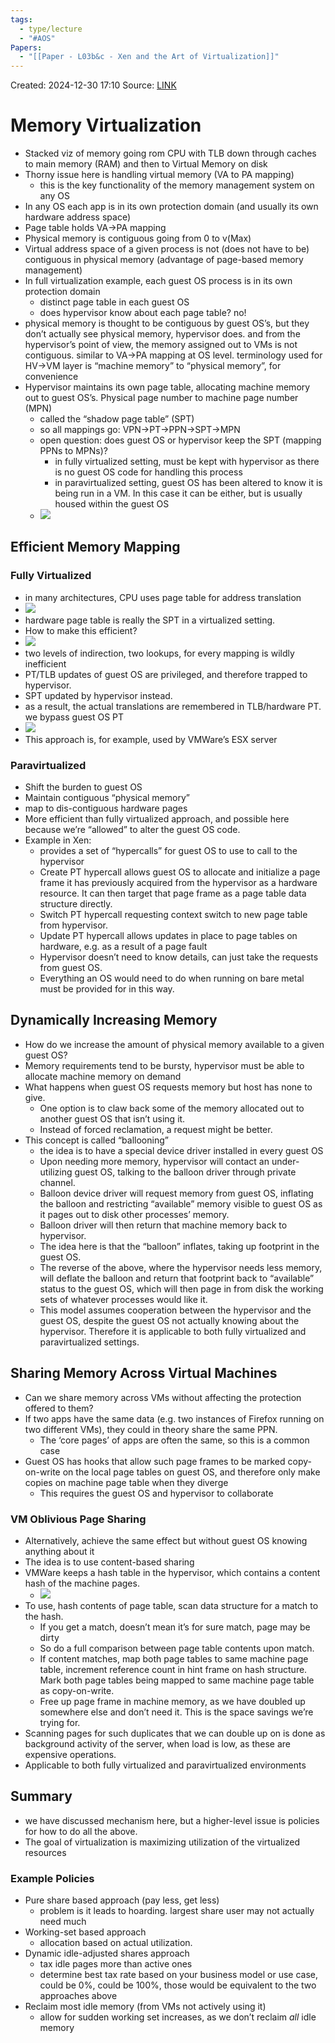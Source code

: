 ```yaml
---
tags:
  - type/lecture
  - "#AOS"
Papers:
  - "[[Paper - L03b&c - Xen and the Art of Virtualization]]"
---
```

Created: 2024-12-30 17:10
Source: [LINK](https://andrewrepp.com/aos_lec_L03)
# Memory Virtualization

- Stacked viz of memory going rom CPU with TLB down through caches to main memory (RAM) and then to Virtual Memory on disk
- Thorny issue here is handling virtual memory (VA to PA mapping)
    - this is the key functionality of the memory management system on any OS
- In any OS each app is in its own protection domain (and usually its own hardware address space)
- Page table holds VA->PA mapping
- Physical memory is contiguous going from 0 to v(Max)
- Virtual address space of a given process is not (does not have to be) contiguous in physical memory (advantage of page-based memory management)
- In full virtualization example, each guest OS process is in its own protection domain
    - distinct page table in each guest OS
    - does hypervisor know about each page table? no!
- physical memory is thought to be contiguous by guest OS’s, but they don’t actually see physical memory, hypervisor does. and from the hypervisor’s point of view, the memory assigned out to VMs is not contiguous. similar to VA->PA mapping at OS level. terminology used for HV->VM layer is “machine memory” to “physical memory”, for convenience
- Hypervisor maintains its own page table, allocating machine memory out to guest OS’s. Physical page number to machine page number (MPN)
    - called the “shadow page table” (SPT)
    - so all mappings go: VPN->PT->PPN->SPT->MPN
    - open question: does guest OS or hypervisor keep the SPT (mapping PPNs to MPNs)?
        - in fully virtualized setting, must be kept with hypervisor as there is no guest OS code for handling this process
        - in paravirtualized setting, guest OS has been altered to know it is being run in a VM. In this case it can be either, but is usually housed within the guest OS
    - ![](/img/L03b_memory_virtualization.png)
## Efficient Memory Mapping

### Fully Virtualized

- in many architectures, CPU uses page table for address translation
- ![](/img/L03b_efficient_memory_mapping_1.png)
- hardware page table is really the SPT in a virtualized setting.
- How to make this efficient?
- ![](/img/L03b_efficient_memory_mapping_2.png)
- two levels of indirection, two lookups, for every mapping is wildly inefficient
- PT/TLB updates of guest OS are privileged, and therefore trapped to hypervisor.
- SPT updated by hypervisor instead.
- as a result, the actual translations are remembered in TLB/hardware PT. we bypass guest OS PT
- ![](/img/L03b_efficient_memory_mapping_3.png)
- This approach is, for example, used by VMWare’s ESX server
### Paravirtualized

- Shift the burden to guest OS
- Maintain contiguous “physical memory”
- map to dis-contiguous hardware pages
- More efficient than fully virtualized approach, and possible here because we’re “allowed” to alter the guest OS code.
- Example in Xen:
    - provides a set of “hypercalls” for guest OS to use to call to the hypervisor
    - Create PT hypercall allows guest OS to allocate and initialize a page frame it has previously acquired from the hypervisor as a hardware resource. It can then target that page frame as a page table data structure directly.
    - Switch PT hypercall requesting context switch to new page table from hypervisor.
    - Update PT hypercall allows updates in place to page tables on hardware, e.g. as a result of a page fault
    - Hypervisor doesn’t need to know details, can just take the requests from guest OS.
    - Everything an OS would need to do when running on bare metal must be provided for in this way.

## Dynamically Increasing Memory

- How do we increase the amount of physical memory available to a given guest OS?
- Memory requirements tend to be bursty, hypervisor must be able to allocate machine memory on demand
- What happens when guest OS requests memory but host has none to give.
    - One option is to claw back some of the memory allocated out to another guest OS that isn’t using it.
    - Instead of forced reclamation, a request might be better.
- This concept is called “ballooning”
    - the idea is to have a special device driver installed in every guest OS
    - Upon needing more memory, hypervisor will contact an under-utilizing guest OS, talking to the balloon driver through private channel.
    - Balloon device driver will request memory from guest OS, inflating the balloon and restricting “available” memory visible to guest OS as it pages out to disk other processes’ memory.
    - Balloon driver will then return that machine memory back to hypervisor.
    - The idea here is that the “balloon” inflates, taking up footprint in the guest OS.
    - The reverse of the above, where the hypervisor needs less memory, will deflate the balloon and return that footprint back to “available” status to the guest OS, which will then page in from disk the working sets of whatever processes would like it.
    - This model assumes cooperation between the hypervisor and the guest OS, despite the guest OS not actually knowing about the hypervisor. Therefore it is applicable to both fully virtualized and paravirtualized settings.

## Sharing Memory Across Virtual Machines

- Can we share memory across VMs without affecting the protection offered to them?
- If two apps have the same data (e.g. two instances of Firefox running on two different VMs), they could in theory share the same PPN.
    - The ‘core pages’ of apps are often the same, so this is a common case
- Guest OS has hooks that allow such page frames to be marked copy-on-write on the local page tables on guest OS, and therefore only make copies on machine page table when they diverge
    - This requires the guest OS and hypervisor to collaborate

### VM Oblivious Page Sharing

- Alternatively, achieve the same effect but without guest OS knowing anything about it
- The idea is to use content-based sharing
- VMWare keeps a hash table in the hypervisor, which contains a content hash of the machine pages.
    - ![](/img/L03b_oblivious_VM_page_sharing.png)
- To use, hash contents of page table, scan data structure for a match to the hash.
    - If you get a match, doesn’t mean it’s for sure match, page may be dirty
    - So do a full comparison between page table contents upon match.
    - If content matches, map both page tables to same machine page table, increment reference count in hint frame on hash structure. Mark both page tables being mapped to same machine page table as copy-on-write.
    - Free up page frame in machine memory, as we have doubled up somewhere else and don’t need it. This is the space savings we’re trying for.
- Scanning pages for such duplicates that we can double up on is done as background activity of the server, when load is low, as these are expensive operations.
- Applicable to both fully virtualized and paravirtualized environments

## Summary

- we have discussed mechanism here, but a higher-level issue is policies for how to do all the above.
- The goal of virtualization is maximizing utilization of the virtualized resources

### Example Policies

- Pure share based approach (pay less, get less)
    - problem is it leads to hoarding. largest share user may not actually need much
- Working-set based approach
    - allocation based on actual utilization.
- Dynamic idle-adjusted shares approach
    - tax idle pages more than active ones
    - determine best tax rate based on your business model or use case, could be 0%, could be 100%, those would be equivalent to the two approaches above
- Reclaim most idle memory (from VMs not actively using it)
    - allow for sudden working set increases, as we don’t reclaim _all_ idle memory

